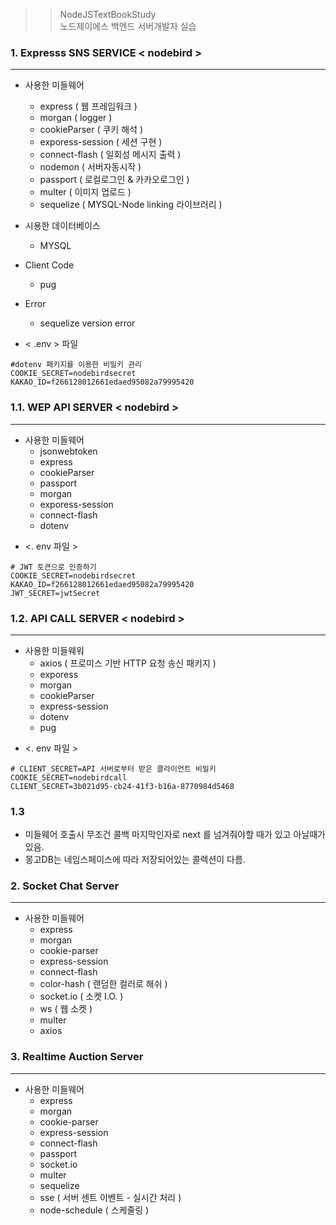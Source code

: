 >> NodeJSTextBookStudy  
>> 노드제이에스 백엔드 서버개발자 실습

### 1. Expresss SNS SERVICE < nodebird >
---



* 사용한 미들웨어
  - express ( 웹 프레임워크 )
  - morgan ( logger )
  - cookieParser ( 쿠키 해석 )
  - exporess-session ( 세션 구현 ) 
  - connect-flash ( 일회성 메시지 출력 )
  - nodemon ( 서버자동시작 )
  - passport ( 로컬로그인 & 카카오로그인 )
  - multer ( 이미지 업로드 ) 
  - sequelize ( MYSQL-Node linking 라이브러리 )
  
* 시용한 데이터베이스
  - MYSQL
  
* Client Code
  - pug

* Error
  + sequelize version error 
  
+ < .env > 파일  
~~~
#dotenv 패키지를 이용한 비밀키 관리  
COOKIE_SECRET=nodebirdsecret  
KAKAO_ID=f266128012661edaed95082a79995420  
~~~

### 1.1. WEP API SERVER < nodebird >
---

* 사용한 미들웨어
  - jsonwebtoken
  - express
  - cookieParser
  - passport
  - morgan
  - exporess-session
  - connect-flash
  - dotenv


+ <. env 파일 >
~~~
# JWT 토큰으로 인증하기
COOKIE_SECRET=nodebirdsecret
KAKAO_ID=f266128012661edaed95082a79995420
JWT_SECRET=jwtSecret
~~~


### 1.2. API CALL SERVER < nodebird >
---

* 사용한 미들웨워
  - axios ( 프로미스 기반 HTTP 요청 송신 패키지 )
  - exporess
  - morgan
  - cookieParser
  - express-session
  - dotenv
  - pug
  
+ <. env 파일 >
~~~
# CLIENT_SECRET=API 서버로부터 받은 클라이언트 비밀키
COOKIE_SECRET=nodebirdcall
CLIENT_SECRET=3b021d95-cb24-41f3-b16a-8770984d5468
~~~
   
### 1.3

* 미들웨어 호출시 무조건 콜백 마지막인자로 next 를 넘겨줘야할 때가 있고 아닐때가 있음.
* 몽고DB는 네임스페이스에 따라 저장되어있는 콜렉션이 다름. 


### 2. Socket Chat Server
---

* 사용한 미들웨어
  - express
  - morgan
  - cookie-parser
  - express-session
  - connect-flash
  - color-hash ( 랜덤한 컬러로 해쉬 )
  - socket.io ( 소켓 I.O. )
  - ws ( 웹 소켓 )
  - multer
  - axios

### 3. Realtime Auction Server  
---

* 사용한 미들웨어
  - express
  - morgan
  - cookie-parser
  - express-session
  - connect-flash
  - passport
  - socket.io
  - multer
  - sequelize
  - sse ( 서버 센트 이벤트 - 실시간 처리 )
  - node-schedule ( 스케줄링 )
